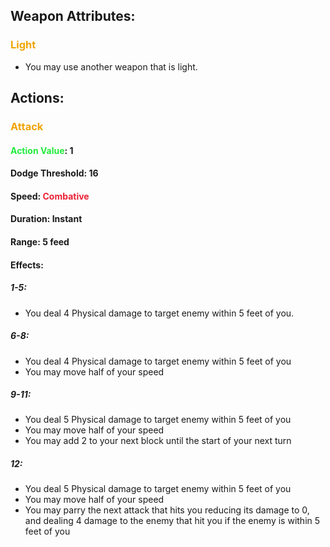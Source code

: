 ## Weapon Attributes:
### <span style="font-weight:bold;color:rgb(240, 164, 0)">Light</span>
- You may use another weapon that is light.
## Actions:
### <span style="font-weight:bold;color:rgb(240, 164, 0)">Attack</span>
#### <span style="font-weight:bold;color:rgb(33, 235, 60)">Action Value</span>: 1
#### Dodge Threshold: 16
#### Speed: <span style="font-weight:bold; color:rgb(235, 33, 53)">Combative</span>
#### Duration: Instant
#### Range: 5 feed
#### Effects:
##### 1-5:
- You deal 4 Physical damage to target enemy within 5 feet of you.
##### 6-8:
- You deal 4 Physical damage to target enemy within 5 feet of you
- You may move half of your speed
##### 9-11:
- You deal 5 Physical damage to target enemy within 5 feet of you
- You may move half of your speed
- You may add 2 to your next block until the start of your next turn
##### 12:
- You deal 5 Physical damage to target enemy within 5 feet of you
- You may move half of your speed
- You may parry the next attack that hits you reducing its damage to 0, and dealing 4 damage to the enemy that hit you if the enemy is within 5 feet of you
